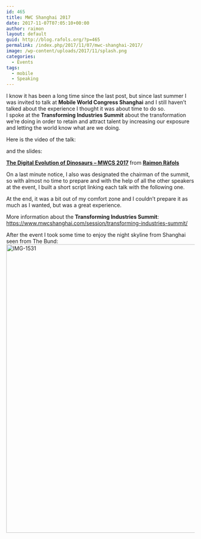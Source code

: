 ```yaml
---
id: 465
title: MWC Shanghai 2017
date: 2017-11-07T07:05:10+00:00
author: raimon
layout: default
guid: http://blog.rafols.org/?p=465
permalink: /index.php/2017/11/07/mwc-shanghai-2017/
image: /wp-content/uploads/2017/11/splash.png
categories:
  - Events
tags:
  - mobile
  - Speaking
---
```

I know it has been a long time since the last post, but since last summer I was invited to talk at **Mobile World Congress Shanghai** and I still haven&#8217;t talked about the experience I thought it was about time to do so.  
I spoke at the **Transforming Industries Summit** about the transformation we&#8217;re doing in order to retain and attract talent by increasing our exposure and letting the world know what are we doing.

Here is the video of the talk:  


and the slides:



<div style="margin-bottom:5px">
  <strong> <a href="https://www.slideshare.net/RaimonRls/the-digital-evolution-of-dinosaurs-77346141" title="The Digital Evolution of Dinosaurs - MWCS 2017" target="_blank">The Digital Evolution of Dinosaurs &#8211; MWCS 2017</a> </strong> from <strong><a href="https://www.slideshare.net/RaimonRls" target="_blank">Raimon Ràfols</a></strong>
</div>

On a last minute notice, I also was designated the chairman of the summit, so with almost no time to prepare and with the help of all the other speakers at the event, I built a short script linking each talk with the following one.

At the end, it was a bit out of my comfort zone and I couldn&#8217;t prepare it as much as I wanted, but was a great experience.

More information about the **Transforming Industries Summit**:  
<https://www.mwcshanghai.com/session/transforming-industries-summit/>

After the event I took some time to enjoy the night skyline from Shanghai seen from The Bund:  
<img loading="lazy" class="aligncenter size-large wp-image-515" src="http://ec2-18-232-250-173.compute-1.amazonaws.com/wp-content/uploads/2017/11/img-1531.jpg?w=2048" alt="IMG-1531" width="1024" height="768" srcset="http://blog.rafols.org/wp-content/uploads/2017/11/img-1531.jpg 3264w, http://blog.rafols.org/wp-content/uploads/2017/11/img-1531-300x225.jpg 300w, http://blog.rafols.org/wp-content/uploads/2017/11/img-1531-768x576.jpg 768w, http://blog.rafols.org/wp-content/uploads/2017/11/img-1531-1024x768.jpg 1024w" sizes="(max-width: 1024px) 100vw, 1024px" />
